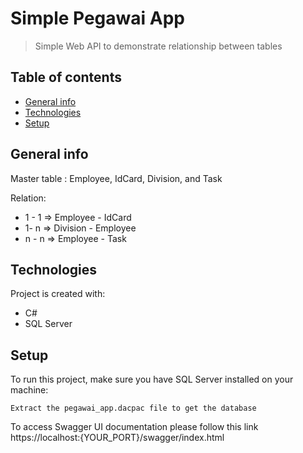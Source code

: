 # Simple Pegawai App

> Simple Web API to demonstrate relationship between tables

## Table of contents
* [General info](#general-info)
* [Technologies](#technologies)
* [Setup](#setup)

## General info
Master table : Employee, IdCard, Division, and Task

Relation:
* 1 - 1 => Employee - IdCard
* 1- n => Division - Employee
* n - n => Employee - Task

## Technologies
Project is created with:
* C# 
* SQL Server

## Setup
To run this project, make sure you have SQL Server installed on your machine:
```
Extract the pegawai_app.dacpac file to get the database
```

To access Swagger UI documentation please follow this link https://localhost:{YOUR_PORT}/swagger/index.html
